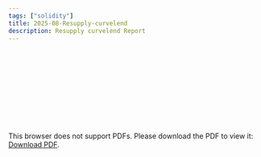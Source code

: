 ```yaml
---
tags: ["solidity"]
title: 2025-08-Resupply-curvelend
description: Resupply curvelend Report
---
```


<object data="pdf/2025-08-Resupply-curvelend.pdf" type="application/pdf" width="100%" height="1000px">
    <embed src="pdf/2025-08-Resupply-curvelend.pdf">
        <p>This browser does not support PDFs. Please download the PDF to view it: <a href="pdf/2025-08-Resupply-curvelend.pdf">Download PDF</a>.</p>
    </embed>
</object>
